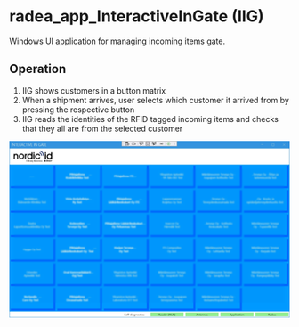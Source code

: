# radea_app_InteractiveInGate (IIG)
Windows UI application for managing incoming items gate.

## Operation
1. IIG shows customers in a button matrix
2. When a shipment arrives, user selects which customer it arrived from by pressing the respective button
3. IIG reads the identities of the RFID tagged incoming items and checks that they all are from the selected customer

![Tux, the Linux mascot](Iig-blurred-3times.png)